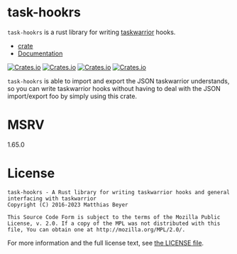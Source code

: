 # task-hookrs

`task-hookrs` is a rust library for writing
[taskwarrior](https://taskwarrior.org) hooks.

* [crate](https://crates.io/crates/task-hookrs/)
* [Documentation](https://docs.rs/task-hookrs/)

[![Crates.io](https://img.shields.io/crates/v/task-hookrs.svg?maxAge=2592000)]()
[![Crates.io](https://img.shields.io/crates/d/task-hookrs.svg?maxAge=2592000)]()
[![Crates.io](https://img.shields.io/crates/dv/task-hookrs.svg?maxAge=2592000)]()
[![Crates.io](https://img.shields.io/crates/l/task-hookrs.svg?maxAge=2592000)]()

`task-hookrs` is able to import and export the JSON taskwarrior understands, so
you can write taskwarrior hooks without having to deal with the JSON
import/export foo by simply using this crate.

# MSRV

1.65.0

# License

    task-hookrs - A Rust library for writing taskwarrior hooks and general interfacing with taskwarrior
    Copyright (C) 2016-2023 Matthias Beyer

    This Source Code Form is subject to the terms of the Mozilla Public
    License, v. 2.0. If a copy of the MPL was not distributed with this
    file, You can obtain one at http://mozilla.org/MPL/2.0/.

For more information and the full license text, see
[the LICENSE file](./LICENSE).
